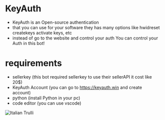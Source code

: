 # KeyAuth
- KeyAuth is an Open-source authentication 
- that you can use for your software they has many options like hwidreset createkeys activate keys, etc
- instead of go to the website and control your auth You can control your Auth in this bot!

# requirements
- sellerkey (this bot required sellerkey to use their sellerAPI it cost like 20$)
- KeyAuth Account (you can go to https://keyauth.win and create account)
- python (install Python in your pc)
- code editor (you can use vscode)



<img src="pic_trulli.jpg" alt="Italian Trulli">
